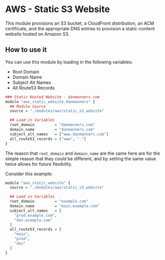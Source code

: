 # AWS - Static S3 Website

This module provisions an S3 bucket, a CloudFront distribution, an ACM certificate, and the appropriate DNS entries to provision a static-content website hosted on Amazon S3.

## How to use it

You can use this module by loading in the following variables:

- Root Domain
- Domain Name
- Subject Alt Names
- All Route53 Records

```r
### Static Hosted Website - danmanners.com
module "aws_static_website_danmanners" {
  ## Module Source
  source = "./modules/aws/static_s3_website"

  ## Load in Variables
  root_domain         = "danmanners.com"
  domain_name         = "danmanners.com"
  subject_alt_names   = ["www.danmanners.com"]
  all_route53_records = ["www", "."]
}
```

The reason that `root_domain` and `domain_name` are the same here are for the simple reason that they _could_ be different, and by setting the same value twice allows for future flexibility.

Consider this example:

```r
module "aws_static_website" {
  source = "./modules/aws/static_s3_website"

  ## Load in Variables
  root_domain         = "example.com"
  domain_name         = "main.example.com"
  subject_alt_names   = [
    "prod.example.com",
    "dev.example.com"
  ]
  all_route53_records = [
    "main",
    "prod",
    "dev"
  ]
}
```
